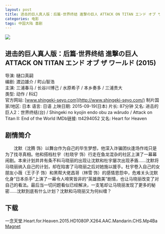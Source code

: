 ```yaml
---
layout: post
title: 进击的巨人真人版：后篇·世界终结 進撃の巨人 ATTACK ON TITAN エンド オブ ザ ワールド
categories: 电影
tags: 中国大陆 喜剧
---
```


[![](http://i3.piimg.com/f0c63ce474fcabb9t.jpg)](http://i3.piimg.com/f0c63ce474fcabb9.jpg)

## 进击的巨人真人版：后篇·世界终结 進撃の巨人 ATTACK ON TITAN エンド オブ ザ ワールド (2015)
导演: 樋口真嗣  
编剧: 渡边雄介 / 町山智浩  
主演: 三浦春马 / 长谷川博己 / 水原希子 / 本乡奏多 / 三浦贵大  
类型: 动作 / 科幻  
官方网站: [www.shingeki-seyo.com](http://www.shingeki-seyo.com/)
制片国家/地区: 日本
语言: 日语
上映日期: 2015-09-19(日本)
片长: 87分钟
又名: 进击的巨人2：世界终结(台) / Shingeki no kyojin endo obu za wârudo / Attack on Titan II: End of the World
IMDb链接: tt4294052
又名: Heart for Heaven

## 剧情简介
　　沈默（沈腾 饰）以舞台作为自己的毕生梦想，他深入诈骗团伙逢场作戏只是为了找寻真相。他和搭档杜宇（杜晓宇 饰）行走在鱼龙混杂的社区上演了一幕幕闹剧。本来计划井井有条不料马晓丽的出现让沈默和杜宇屡次出现矛盾……沈默将马晓丽纳入自己的计划，却在陷害了马晓丽之后对她施以援手。杜宇卷入自己的女朋友小薇（王子子 饰）和黑帮大佬昌哥（林雪 饰）的感情恩怨中，危难关头沈默化身“日本杀手”上演了一幕令人啼笑皆非的“英雄救美”剧情，也让马晓丽改变了对自己的看法。最后当一切问题看似已经解决，一支笔却让马晓丽发现了更多的秘密……沈默到底有什么计划？沈默和马晓丽又为何纠缠？

## 下载
一念天堂.Heart.for.Heaven.2015.HD1080P.X264.AAC.Mandarin.CHS.Mp4Ba  
[Magnet](magnet:?xt=urn:btih:3bb39078606c6db73e608128ae63870db02a7d4b)
